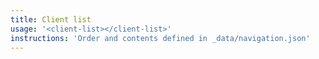```yaml
---
title: Client list
usage: '<client-list></client-list>'
instructions: 'Order and contents defined in _data/navigation.json'
---
```


<client-icons></client-icons>
